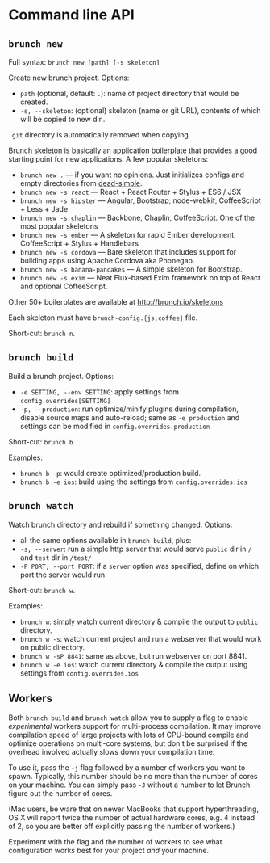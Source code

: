 # Command line API

## `brunch new`

Full syntax: `brunch new [path] [-s skeleton]`

Create new brunch project. Options:

* `path` (optional, default: `.`): name of project directory that would be created.
* `-s, --skeleton`: (optional) skeleton (name or git URL), contents of which will be copied to new dir..

`.git` directory is automatically removed when copying.

Brunch skeleton is basically an application boilerplate that provides a good starting point for new applications. A few popular skeletons:

* `brunch new .` — if you want no opinions. Just initializes configs and empty directories from [dead-simple](https://github.com/brunch/dead-simple).
* `brunch new -s react` — React + React Router + Stylus + ES6 / JSX
* `brunch new -s hipster` — Angular, Bootstrap, node-webkit, CoffeeScript + Less + Jade
* `brunch new -s chaplin` — Backbone, Chaplin, CoffeeScript. One of the most popular skeletons
* `brunch new -s ember` — A skeleton for rapid Ember development. CoffeeScript + Stylus + Handlebars
* `brunch new -s cordova` — Bare skeleton that includes support for building apps using Apache Cordova aka Phonegap.
* `brunch new -s banana-pancakes` — A simple skeleton for Bootstrap.
* `brunch new -s exim` — Neat Flux-based Exim framework on top of React and optional CoffeeScript.

Other 50+ boilerplates are available at http://brunch.io/skeletons

Each skeleton must have `brunch-config.{js,coffee}` file.

Short-cut: `brunch n`.

## `brunch build`

Build a brunch project. Options:

* `-e SETTING, --env SETTING`: apply settings from `config.overrides[SETTING]`
* `-p, --production`: run optimize/minify plugins during compilation, disable source maps and auto-reload; same as `-e production` and settings can be modified in `config.overrides.production`

Short-cut: `brunch b`.

Examples:

* `brunch b -p`: would create optimized/production build.
* `brunch b -e ios`: build using the settings from `config.overrides.ios`

## `brunch watch`

Watch brunch directory and rebuild if something changed. Options:

* all the same options available in `brunch build`, plus:
* `-s, --server`: run a simple http server that would serve `public` dir in `/` and `test` dir in `/test/`
* `-P PORT, --port PORT`: if a `server` option was specified, define on which port the server would run

Short-cut: `brunch w`.

Examples:

* `brunch w`: simply watch current directory &amp; compile the output to `public` directory.
* `brunch w -s`: watch current project and run a webserver that would work on public directory.
* `brunch w -sP 8841`: same as above, but run webserver on port 8841.
* `brunch w -e ios`: watch current directory &amp; compile the output using settings from `config.overrides.ios`

## Workers

Both `brunch build` and `brunch watch` allow you to supply a flag to enable *experimental* workers support for multi-process compilation. It may improve compilation speed of large projects with lots of CPU-bound compile and optimize operations on multi-core systems, but don't be surprised if the overhead involved actually slows down your compilation time.

To use it, pass the `-j` flag followed by a number of workers you want to spawn. Typically, this number should be no more than the number of cores on your machine. You can simply pass `-J` without a number to let Brunch figure out the number of cores.

(Mac users, be ware that on newer MacBooks that support hyperthreading, OS X will report twice the number of actual hardware cores, e.g. 4 instead of 2, so you are better off explicitly passing the number of workers.)

Experiment with the flag and the number of workers to see what configuration works best for your project *and* your machine.
